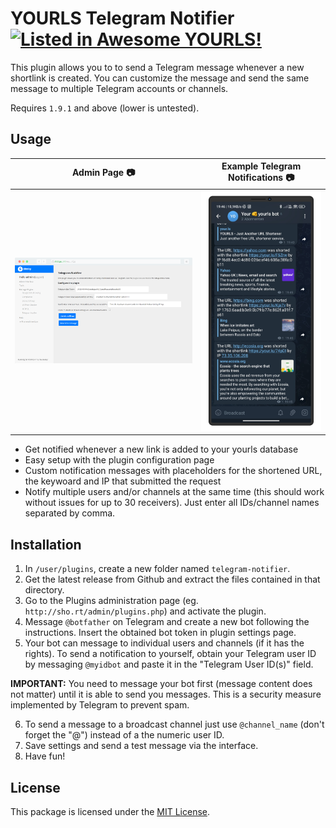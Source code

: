 
# YOURLS Telegram Notifier [![Listed in Awesome YOURLS!](https://img.shields.io/badge/Awesome-YOURLS-C5A3BE)](https://github.com/YOURLS/awesome-yourls/)

<!-- Once you have committed code, get your plugin listed in Awesome YOURLS ! See https://github.com/YOURLS/awesome-yourls -->
This plugin allows you to to send a Telegram message whenever a new shortlink is created.
You can customize the message and send the same message to multiple Telegram accounts or channels.

Requires [](https://yourls.org) `1.9.1` and above (lower is untested).

## Usage
| Admin Page :camera: | Example Telegram Notifications :camera:|
|--|--|
|![enter image description here](https://raw.githubusercontent.com/XLixl4snSU/universal-docs/main/yourls-telegram-notifier/desktop_screenshot.png)  | ![enter image description here](https://raw.githubusercontent.com/XLixl4snSU/universal-docs/main/yourls-telegram-notifier/mobile_screenshot.png)|

 

 - Get notified whenever a new link is added to your yourls database
 - Easy setup with the plugin configuration page
 - Custom notification messages with placeholders for the shortened URL, the keywoard and IP that submitted the request
 - Notify multiple users and/or channels at the same time (this should work without issues for up to 30 receivers). Just enter all IDs/channel names separated by comma.

## Installation

1. In `/user/plugins`, create a new folder named `telegram-notifier`.
2. Get the latest release from Github and extract the files contained in that directory.
3. Go to the Plugins administration page (eg. `http://sho.rt/admin/plugins.php`) and activate the plugin.
4. Message `@botfather` on Telegram and create a new bot following the instructions. Insert the obtained bot token in plugin settings page.
5. Your bot can message to individual users and channels (if it has the rights). To send a notification to yourself, obtain your Telegram user ID by messaging `@myidbot` and paste it in the "Telegram User ID(s)" field. 

**IMPORTANT:** You need to message your bot first (message content does not matter) until it is able to send you messages. This is a security measure implemented by Telegram to prevent spam.

6. To send a message to a broadcast channel just use `@channel_name` (don't forget the "@") instead of a the numeric user ID.
7. Save settings and send a test message via the interface.
8. Have fun!

## License


This package is licensed under the [MIT License](LICENSE).
